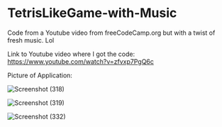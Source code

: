 # TetrisLikeGame-with-Music
Code from a Youtube video from freeCodeCamp.org but with a twist of fresh music. Lol

Link to Youtube video where I got the code: https://www.youtube.com/watch?v=zfvxp7PgQ6c 

Picture of Application:

![Screenshot (318)](https://user-images.githubusercontent.com/84177947/190957778-3edeb1ee-08ff-4868-89bf-e1597cf93afb.png)

![Screenshot (319)](https://user-images.githubusercontent.com/84177947/190957785-d74df993-b8a2-4ed5-b671-b678b25216d5.png)


![Screenshot (332)](https://user-images.githubusercontent.com/84177947/190957795-e7e7c1fc-2f37-4b12-96e3-098a0510a087.png)
